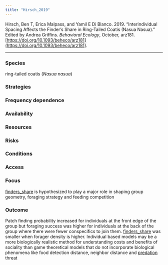 ```yaml
---
title: "Hirsch_2019"
---
```


Hirsch, Ben T, Erica Malpass, and Yamil E Di Blanco. 2019. “Interindividual Spacing Affects the Finder’s Share in Ring-Tailed Coatis (Nasua Nasua).” Edited by Andrea Griffins. _Behavioral Ecology_, October, arz181. [https://doi.org/10.1093/beheco/arz181](https://doi.org/10.1093/beheco/arz181).

---

### Species
ring-tailed coatis (_Nasua nasua_)

### Strategies

### Frequency dependence

### Availability

### Resources

### Risks

### Conditions

### Access

### Focus
[finders_share](../topics/finders_share.md) is hypothesized to play a major role in shaping group geometry, foraging strategy and feeding competition

### Outcome
Patch finding probability increased for individuals at the front edge of the group but foraging success was higher for individuals at the back of the group where there were fewer conspecifics to join them. [finders_share](../topics/finders_share.md) was smaller when forager density is higher. Individual based models may be a more biologically realistic method for understanding costs and benefits of sociality than game theoretical models that do not incorporate biological phenomena like food detection distance, neighbor distance and [predation](../topics/predation.md) threat
